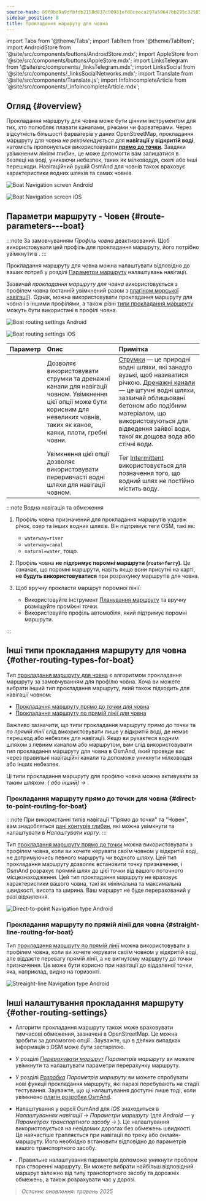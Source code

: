 ```yaml
---
source-hash: 89f0bd9a9dfbfdb2158d837c90031efd8ceeca297a50647bb295c32585e91830
sidebar_position: 8
title: Прокладання маршруту для човна
---
```

import Tabs from '@theme/Tabs';
import TabItem from '@theme/TabItem';
import AndroidStore from '@site/src/components/buttons/AndroidStore.mdx';
import AppleStore from '@site/src/components/buttons/AppleStore.mdx';
import LinksTelegram from '@site/src/components/_linksTelegram.mdx';
import LinksSocial from '@site/src/components/_linksSocialNetworks.mdx';
import Translate from '@site/src/components/Translate.js';
import InfoIncompleteArticle from '@site/src/components/_infoIncompleteArticle.mdx';

## Огляд {#overview}

Прокладання маршруту для човна може бути цінним інструментом для тих, хто полюбляє плавати каналами, річками чи фарватерами. Через відсутність більшості фарватерів у даних OpenStreetMap, прокладання маршруту для човна *не рекомендується* для **навігації у відкритій воді**, натомість пропонується використовувати **[прямо до точки](#direct-to-point-routing-for-boat)**. Завдяки увімкненим лініям глибин, це може допомогти вам залишатися в безпеці на воді, уникаючи небезпек, таких як мілководдя, скелі або інші перешкоди.
Навігаційний рушій OsmAnd для човнів також враховує характеристики водних шляхів та самих човнів.

<Tabs groupId="operating-systems" queryString="current-os">

<TabItem value="android" label="Android">

![Boat Navigation screen Android](@site/static/img/navigation/boat/boat_navigation_android.png)

</TabItem>

<TabItem value="ios" label="iOS">

![Boat Navigation screen iOS](@site/static/img/navigation/boat/boat_navigation_ios.png)

</TabItem>

</Tabs>

## Параметри маршруту - Човен {#route-parameters---boat}

:::note
За замовчуванням *Профіль човна* деактивований. Щоб використовувати цей профіль для прокладання маршруту, його потрібно увімкнути в *<Translate android="true" ids="shared_string_menu,shared_string_settings,application_profiles"/>*.
:::

Прокладання маршруту для човна можна налаштувати відповідно до ваших потреб у розділі [Параметри маршруту](../../navigation/guidance/navigation-settings.md#route-parameters) налаштувань навігації.

Зазвичай *прокладання маршруту для човна* використовується з профілем човна (останній увімкнений разом з [плагіном морської навігації](../../plugins/nautical-charts.md)). Однак, можна використовувати прокладання маршруту для човна і з іншими профілями, а також різні [типи прокладання маршруту](#other-routing-types-for-boat) можуть бути використані в профілі човна.

<Tabs groupId="operating-systems" queryString="current-os">

<TabItem value="android" label="Android">

![Boat routing settings Android](@site/static/img/navigation/routing/boat_routing_andr.png)

</TabItem>

<TabItem value="ios" label="iOS">

![Boat routing settings iOS](@site/static/img/navigation/routing/boat_routing_ios.png)

</TabItem>

</Tabs>

| Параметр | Опис | Примітка |
|:------------|:---------------|:---------------|
| *<Translate android="true" ids="routing_attr_allow_streams_name"/>* | Дозволяє використовувати струмки та дренажні канали для навігації човном. Увімкнення цієї опції може бути корисним для невеликих човнів, таких як каное, каяки, плоти, гребні човни. | [Струмки](https://wiki.openstreetmap.org/wiki/Tag:waterway%3Dstream) — це природні водні шляхи, які занадто вузькі, щоб називатися річкою. [Дренажні канали](https://wiki.openstreetmap.org/wiki/Tag:waterway%3Ddrain) — це штучні водні шляхи, зазвичай облицьовані бетоном або подібним матеріалом, що використовуються для відведення зайвої води, такої як дощова вода або стічні води. |
| *<Translate android="true" ids="routing_attr_allow_intermittent_name"/>* | Увімкнення цієї опції дозволяє використовувати переривчасті водні шляхи для навігації човном. | Тег [Intermittent](https://wiki.openstreetmap.org/wiki/Key:intermittent) використовується для позначення того, що водний шлях не постійно містить воду. |

:::note Водна навігація та обмеження

1. Профіль човна призначений для прокладання маршрутів уздовж річок, озер та інших водних шляхів. Він підтримує теги OSM, такі як:
    - `waterway=river`
    - `waterway=canal`
    - `natural=water`, тощо.

2. Профіль човна **не підтримує поромні маршрути (`route=ferry`)**. Це означає, що поромні маршрути, навіть якщо вони присутні на карті, **не будуть використовуватися** при розрахунку маршрутів для човна.

3. Щоб вручну прокласти маршрут поромної лінії:

    - Використовуйте інструмент [Планування маршруту](../../plan-route/create-route.md) та вручну розміщуйте проміжні точки.
    - Використовуйте профіль автомобіля, який підтримує поромні маршрути.

:::

## Інші типи прокладання маршруту для човна {#other-routing-types-for-boat}

Тип [прокладання маршруту для човна](#route-parameters---boat) є алгоритмом прокладання маршруту за замовчуванням для профілю човна. Хоча ви можете вибрати інший тип прокладання маршруту, який також підходить для навігації човном:

- [Прокладання маршруту прямо до точки для човна](./boat-navigation.md#direct-to-point-routing-for-boat)
- [Прокладання маршруту по прямій лінії для човна](./boat-navigation.md#straight-line-routing-for-boat)

Важливо зазначити, що типи прокладання маршруту *прямо до точки* та *по прямій лінії* слід використовувати лише у відкритій воді, де немає перешкод або небезпек для навігації. Якщо ви рухаєтеся водним шляхом з певним каналом або маршрутом, вам слід використовувати тип прокладання маршруту для човна в OsmAnd, який проведе вас через правильні навігаційні канали та допоможе уникнути мілководдя або інших небезпек.

Ці типи прокладання маршруту для профілю човна можна активувати за таким шляхом: *<Translate android="true" ids="shared_string_menu,shared_string_settings,configure_profile"/> (<Translate android="true" ids="app_mode_boat"/> або інший) → <Translate android="true" ids="routing_settings_2,nav_type_hint"/>*.

### Прокладання маршруту прямо до точки для човна {#direct-to-point-routing-for-boat}

:::note
При використанні типів навігації "Прямо до точки" та "Човен", вам знадобляться [дані контурів глибин](../../plugins/nautical-charts.md#nautical-map-style), які можна увімкнути та налаштувати в *Налаштувати карту*.
:::

Тип [прокладання маршруту прямо до точки](./direct-to-point-routing.md) можна використовувати з профілем човна, коли ви хочете керувати своїм човном у відкритій воді, не дотримуючись певного маршруту чи водного шляху. Цей тип прокладання маршруту дозволяє встановити точку призначення, і OsmAnd розрахує прямий шлях до цієї точки від вашого поточного місцезнаходження. Цей тип прокладання маршруту не враховує характеристики вашого човна, такі як мінімальна та максимальна швидкості, висота та ширина. Ваш маршрут не буде перерахований у разі відхилення.

![Direct-to-point Navigation type Android](@site/static/img/navigation/boat/direct_navigation_type_android_ua.png)

### Прокладання маршруту по прямій лінії для човна {#straight-line-routing-for-boat}

Тип [прокладання маршруту по прямій лінії](./straight-line-routing) можна використовувати з профілем човна, коли ви хочете керувати своїм човном у відкритій воді, але віддаєте перевагу прямій лінії, а не вигнутому маршруту до точки призначення. Це може бути корисно при навігації до віддаленої точки, яка, наприклад, видно на горизонті.

![Streaight-line Navigation type Android](@site/static/img/navigation/boat/straight_navigation_type_android_ua.png)

## Інші налаштування прокладання маршруту {#other-routing-settings}

- Алгоритм прокладання маршруту також може враховувати тимчасові обмеження, зазначені в OpenStreetMap. Це можна зробити за допомогою опції *[<Translate android="true" ids="temporary_conditional_routing"/>](../routing/osmand-routing.md#consider-temporary-limitations)*. Зауважте, що в деяких випадках інформація з OSM може бути застарілою.

- У розділі [*Перерахувати маршрут*](../../navigation/guidance/navigation-settings.md#recalculate-route) *Параметрів маршруту* ви можете увімкнути та налаштувати параметри перерахунку маршруту.

- У розділі [*Розробка*](../guidance/navigation-settings.md#development-settings) *Параметрів маршруту* ви можете спробувати нові функції прокладання маршруту, які наразі перебувають на стадії тестування. Зауважте, що ці налаштування доступні лише тоді, коли увімкнено [плагін розробки OsmAnd](../../plugins/development.md).

- Налаштування *[<Translate ios="true" ids="road_speeds"/>](../guidance/navigation-settings.md#road-speeds)* у версії OsmAnd для *iOS* знаходиться в *Налаштуваннях навігації → Параметри маршруту* (для *Android* — у *Параметрах транспортного засобу → [<Translate android="true" ids="default_speed_setting_title"/>](../guidance/navigation-settings.md#default-speed--road-speeds)*). Це налаштування використовується на невідомих дорогах без обмежень швидкості. Це найчастіше трапляється при навігації по треку або онлайн-маршруту. Його необхідно встановити відповідно до параметрів вашого транспортного засобу.

- *[<Translate ios="true" ids="vehicle_parameters"/>](../guidance/navigation-settings.md#vehicle-parameters)*. Правильне налаштування параметрів допоможе уникнути проблем при створенні маршруту. Ви можете вибрати найбільш відповідний маршрут залежно від типу транспортного засобу та дорожніх обмежень, а також розрахувати час у дорозі.

> *Останнє оновлення: травень 2025*